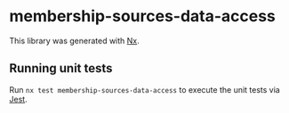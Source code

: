 # membership-sources-data-access

This library was generated with [Nx](https://nx.dev).

## Running unit tests

Run `nx test membership-sources-data-access` to execute the unit tests via [Jest](https://jestjs.io).
